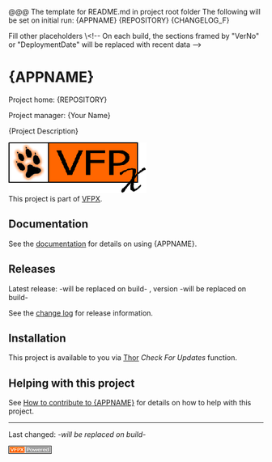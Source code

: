 @@@
The template for README.md in project root folder
The following will be set on initial run:
{APPNAME}
{REPOSITORY}
{CHANGELOG_F}

Fill other placeholders
\\\<!-- 
On each build, the sections framed by
"VerNo" or "DeploymentDate" will be replaced with recent data
-->
# {APPNAME}
Project home: {REPOSITORY}

Project manager: {Your Name}

{Project Description}

![VFPX Banner](./docs/images/vfpxbanner.gif)   
This project is part of [VFPX](https://vfpx.github.io/).
## Documentation

See the [documentation]({CHANGELOG_F}) for details on using {APPNAME}.

## Releases

Latest release: <!--DeploymentDate--> -will be replaced on build- <!--/DeploymentDate-->,
version <!--VerNo--> -will be replaced on build- <!--/VerNo-->

See the [change log](docs/ChangeLog.md) for release information.

## Installation

This project is available to you via [Thor](https://github.com/VFPX/Thor) *Check For Updates* function.

## Helping with this project

See [How to contribute to {APPNAME}](.github/CONTRIBUTING.md) for details on how to help with this project.

----
Last changed: _<!--DeploymentDate--> -will be replaced on build- <!--/DeploymentDate-->_   

![powered by VFPX](./docs/images/vfpxpoweredby_alternative.gif)